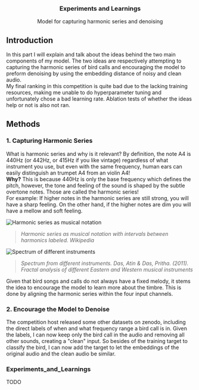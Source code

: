 <!-- Improved compatibility of back to top link: See: https://github.com/othneildrew/Best-README-Template/pull/73 -->
<a name="readme-top"></a>




<!-- PROJECT LOGO -->
<br />
<div align="center">

  <h3 align="center">Experiments and Learnings</h3>

  <p align="center">
    Model for capturing harmonic series and denoising
  </p>
</div>



<!-- ABOUT THE PROJECT -->
## Introduction

In this part I will explain and talk about the ideas behind the two main components of my model. The two ideas are respectively attempting to capturing the harmonic series of bird calls and encouraging the model to preform denoising by using the embedding distance of noisy and clean audio.
<br>
My final ranking in this competition is quite bad due to the lacking training resources, making me unable to do hyperparameter tuning and unfortunately chose a bad learning rate. Ablation tests of whether the ideas help or not is also not ran.


## Methods

### 1. Capturing Harmonic Series

What is harmonic series and why is it relevant? By definition, the note A4 is 440Hz (or 442Hz, or 415Hz if you like vintage) regardless of what instrument you use, but even with the same frequency, human ears can easily distinguish an trumpet A4 from an violin A4! <br>
**Why?**
This is because 440Hz is only the base frequency which defines the pitch, however, the tone and feeling of the sound is shaped by the subtle overtone notes. Those are called the harmonic series!
<br>
For example: If higher notes in the harmonic series are still strong, you will have a sharp feeling. On the other hand, if the higher notes are dim you will have a mellow and soft feeling.

![Harmonic series as musical notation](https://upload.wikimedia.org/wikipedia/commons/thumb/e/e8/Harmonic_series_intervals.png/550px-Harmonic_series_intervals.png)
> *Harmonic series as musical notation with intervals between harmonics labeled. Wikipedia*

![Spectrum of different instruments](https://www.researchgate.net/profile/Pritha-Das-2/publication/263914049/figure/fig2/AS:688495500742657@1541161527587/Spectral-analysis-of-the-select-musical-instruments-The-vertical-axis-is-amplitude-in.ppm)
> *Spectrum from different instruments. Das, Atin & Das, Pritha. (2011). Fractal analysis of different Eastern and Western musical instruments*

Given that bird songs and calls do not always have a fixed melody, it stems the idea to encourage the model to learn more about the timbre.
This is done by aligning the harmonic series within the four input channels.

### 2. Encourage the Model to Denoise

The competition host released some other datasets on zenodo, including the direct labels of when and what frequency range a bird call is in. Given the labels, I can now keep only the bird call in the audio and removing all other sounds, creating a "clean" input. So besides of the training target to classify the bird, I can now add the target to let the embeddings of the original audio and the clean audio be similar.

### Experiments_and_Learnings

TODO
